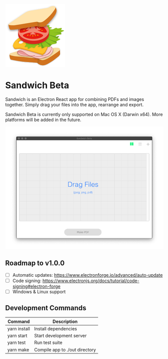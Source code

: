 ![Sandwich Beta Logo](images/sandwich-logo.png)

# Sandwich Beta

Sandwich is an Electron React app for combining PDFs and images together.
Simply drag your files into the app, rearrange and export.

Sandwich Beta is currently only supported on Mac OS X (Darwin x64).
More platforms will be added in the future.

![Sandwich Beta Screenshot v0.2.4](images/screenshot-v0.2.4.png)

## Roadmap to v1.0.0

- [ ] Automatic updates: https://www.electronforge.io/advanced/auto-update
- [ ] Code signing: https://www.electronjs.org/docs/tutorial/code-signing#electron-forge
- [ ] Windows & Linux support

## Development Commands

| Command      | Description                    |
| ------------ | ------------------------------ |
| yarn install | Install dependencies           |
| yarn start   | Start development server       |
| yarn test    | Run test suite                 |
| yarn make    | Compile app to ./out directory |
